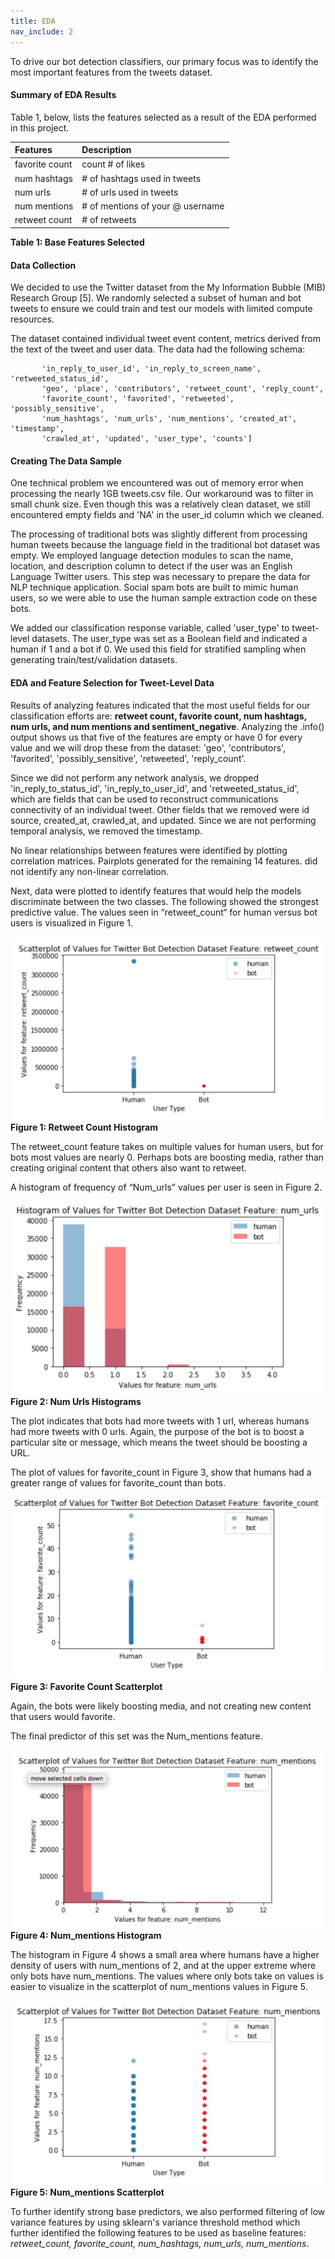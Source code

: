 ```yaml
---
title: EDA
nav_include: 2
---
```


To drive our bot detection classifiers, our primary focus was to identify the most important features from
the tweets dataset.

#### Summary of EDA Results

Table 1, below, lists the features selected as a result of the EDA performed in this project.

|Features        |Description                       |
|:---------------|:---------------------------------|
| favorite count | count # of likes                  |
| num hashtags   | # of hashtags used in tweets      |
| num urls       | # of urls used in tweets          |
| num mentions   | # of mentions of your @ username |
| retweet count  | # of retweets                     |
**Table 1: Base Features Selected**

#### Data Collection

We decided to use the Twitter dataset from the My Information Bubble (MIB) Research Group [5].
We randomly selected a subset of human and bot tweets to ensure we could train and
test our models with limited compute resources.

The dataset contained individual tweet event content, metrics derived from the text of the tweet and user data. The data had the following schema:

```['id', 'text', 'source', 'user_id', 'truncated', 'in_reply_to_status_id',
       'in_reply_to_user_id', 'in_reply_to_screen_name', 'retweeted_status_id',
       'geo', 'place', 'contributors', 'retweet_count', 'reply_count',
       'favorite_count', 'favorited', 'retweeted', 'possibly_sensitive',
       'num_hashtags', 'num_urls', 'num_mentions', 'created_at', 'timestamp',
       'crawled_at', 'updated', 'user_type', 'counts']
```

#### Creating The Data Sample

One technical problem we encountered was out of memory error when processing
the nearly 1GB tweets.csv file. Our workaround was to
filter in small chunk size. Even though this was a relatively clean dataset, we
still encountered empty fields and 'NA' in the user\_id column which we
cleaned.

The processing of traditional bots was slightly different from
processing human tweets because the language field in the traditional
bot dataset was empty. We employed language detection modules to scan
the name, location, and description column to detect if the user was an
English Language Twitter users. This step was necessary to prepare the
data for NLP technique application. Social spam bots are built to mimic
human users, so we were able to use the human sample extraction code on
these bots.

We added our classification response variable, called 'user\_type' to
tweet-level datasets. The user_type was set as
a Boolean field and indicated a human if 1 and a bot if 0. We used this field for stratified sampling when generating train/test/validation datasets.


#### EDA and Feature Selection for Tweet-Level Data

Results of analyzing features indicated that the most useful fields for
our classification efforts are: **retweet count, favorite count, num
hashtags, num urls, and num mentions and sentiment\_negative**.
Analyzing the .info() output shows us that five of the features are empty
or have 0 for every value and we will drop these from the dataset:
'geo', 'contributors', 'favorited', 'possibly\_sensitive', 'retweeted', 'reply\_count'.

Since we did not perform any network analysis, we dropped
'in\_reply\_to\_status\_id', 'in\_reply\_to\_user\_id', and
'retweeted\_status\_id', which are fields that can be used to
reconstruct communications connectivity of an individual tweet. Other
fields that we removed were id source, created\_at, crawled\_at, and
updated. Since we are not performing temporal analysis, we
removed the timestamp.

No linear relationships between features were identified by plotting correlation matrices.  Pairplots generated for the remaining 14 features. did not identify any non-linear correlation.

Next, data were plotted to identify features
that would help the models discriminate between the two classes. The
following showed the strongest predictive value. The values seen in “retweet\_count“ for human versus bot users is visualized in Figure 1.

![retweet count](image/retweet_count_scatter.png)
**Figure 1: Retweet Count Histogram**

The retweet\_count feature takes on multiple values for human users, but for bots most values are nearly 0. Perhaps bots are boosting media,
rather than creating original content that others also want to retweet.


A histogram of frequency of “Num\_urls” values per user is seen in Figure 2.

![Num URLS Histogram](image/num_urls_hist.png)
**Figure 2: Num Urls Histograms**

The plot indicates that bots had more tweets with 1 url, whereas humans had more tweets with 0 urls. Again, the purpose of the bot is to boost a particular site or message, which means the tweet should be boosting a URL.

The plot of values for favorite\_count in Figure 3, show that humans had a greater range of values for favorite_count than bots.

![](image/fav_count_scatter.png)
**Figure 3: Favorite Count Scatterplot**


Again, the bots were likely boosting media, and not creating new content that users would favorite.

The final predictor of this set was the Num\_mentions feature.

![](image/num_ment_hist.png)
**Figure 4: Num_mentions Histogram**

The histogram in Figure 4 shows a small area where humans have a higher density of users with num_mentions of 2, and at the upper extreme where only bots have num_mentions.  The values where only bots take on values is easier to visualize in the scatterplot of num_mentions values in Figure 5.

![](image/num_ment_scatter.png)
**Figure 5: Num\_mentions Scatterplot**

To further identify strong base predictors, we also performed filtering of low variance features by using
sklearn's variance threshold method which further identified the following
features to be used as baseline features: *retweet\_count, favorite\_count, num\_hashtags, num\_urls,
num\_mentions*.
